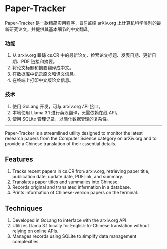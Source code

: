 # Paper-Tracker

Paper-Tracker 是一款精简实用程序，旨在监控 arXiv.org 上计算机科学类别的最新研究论文，并提供其基本细节的中文翻译。

### 功能

1. 从 arxiv.org 跟踪 cs.CR 中的最新论文，检索论文标题、发表日期、更新日期、PDF 链接和摘要。
2. 将论文标题和摘要翻译成中文。
3. 在数据库中记录原文和译文信息。
4. 在终端上打印中文版论文信息。

### 技术

1. 使用 GoLang 开发，可与 arxiv.org API 接口。
2. 本地使用 Llama 3.1 进行英汉翻译，无需依赖在线 API。
3. 使用 SQLite 管理记录，以简化数据管理的复杂性。

---

Paper-Tracker is a streamlined utility designed to monitor the latest research papers from the Computer Science category on arXiv.org and to provide a Chinese translation of their essential details.

## Features

1. Tracks recent papers in cs.CR from arxiv.org, retrieving paper title, publication date, update date, PDF link, and summary.
2. Translates paper titles and summaries into Chinese.
3. Records original and translated information in a database.
4. Prints information of Chinese-version papers on the terminal.

## Techniques

1. Developed in GoLang to interface with the arxiv.org API.
2. Utilizes Llama 3.1 locally for English-to-Chinese translation without relying on online APIs.
3. Manages records using SQLite to simplify data management complexities.